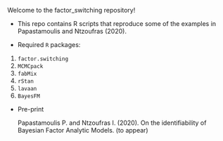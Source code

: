 Welcome to the factor_switching repository!


* This repo contains R scripts that reproduce some of the examples in Papastamoulis and Ntzoufras (2020). 

* Required `R` packages: 
1. `factor.switching`
2. `MCMCpack`
3. `fabMix`
4. `rStan`
5. `lavaan`
6. `BayesFM`

* Pre-print

	Papastamoulis P. and Ntzoufras I. (2020). On the identifiability of Bayesian Factor Analytic Models. (to appear)

